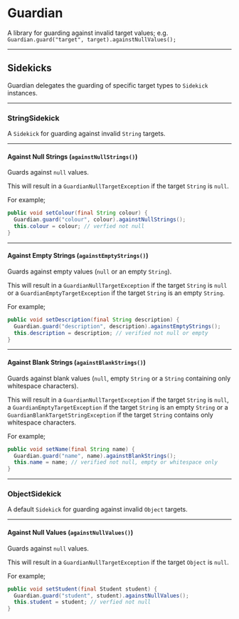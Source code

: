 # Guardian
A library for guarding against invalid target values; e.g.
`Guardian.guard("target", target).againstNullValues();`

---

## Sidekicks
Guardian delegates the guarding of specific target types to `Sidekick`
instances.

---

### StringSidekick
A `Sidekick` for guarding against invalid `String` targets.

---

#### Against Null Strings (`againstNullStrings()`)
Guards against `null` values.

This will result in a `GuardianNullTargetException` if the target `String` is
`null`.

For example;

```java
public void setColour(final String colour) {
  Guardian.guard("colour", colour).againstNullStrings();
  this.colour = colour; // verfied not null
}
```

---

#### Against Empty Strings (`againstEmptyStrings()`)
Guards against empty values (`null` or an empty `String`).

This will result in a `GuardianNullTargetException` if the target `String` is
`null` or a `GuardianEmptyTargetException` if the target `String` is an empty
`String`.

For example;

```java
public void setDescription(final String description) {
  Guardian.guard("description", description).againstEmptyStrings();
  this.description = description; // verified not null or empty
}
```

---

#### Against Blank Strings (`againstBlankStrings()`)
Guards against blank values (`null`, empty `String` or a `String` containing
only whitespace characters).

This will result in a `GuardianNullTargetException` if the target `String` is
`null`, a `GuardianEmptyTargetException` if the target `String` is an empty
`String` or a `GuardianBlankTargetStringException` if the target `String`
contains only whitespace characters.

For example;

```java
public void setName(final String name) {
  Guardian.guard("name", name).againstBlankStrings();
  this.name = name; // verified not null, empty or whitespace only
}
```

---

### ObjectSidekick
A default `Sidekick` for guarding against invalid `Object` targets.

---

#### Against Null Values (`againstNullValues()`)
Guards against `null` values.

This will result in a `GuardianNullTargetException` if the target `Object` is
`null`.

For example;

```java
public void setStudent(final Student student) {
  Guardian.guard("student", student).againstNullValues();
  this.student = student; // verfied not null
}
```
